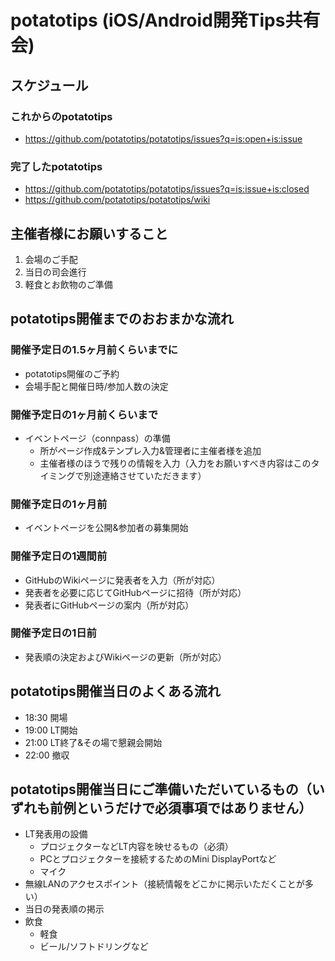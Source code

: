 # potatotips (iOS/Android開発Tips共有会) 

## スケジュール

### これからのpotatotips

- https://github.com/potatotips/potatotips/issues?q=is:open+is:issue

### 完了したpotatotips

- https://github.com/potatotips/potatotips/issues?q=is:issue+is:closed
- https://github.com/potatotips/potatotips/wiki

## 主催者様にお願いすること

1. 会場のご手配
2. 当日の司会進行
3. 軽食とお飲物のご準備

## potatotips開催までのおおまかな流れ

### 開催予定日の1.5ヶ月前くらいまでに

- potatotips開催のご予約
- 会場手配と開催日時/参加人数の決定

### 開催予定日の1ヶ月前くらいまで

- イベントページ（connpass）の準備
    - 所がページ作成&テンプレ入力&管理者に主催者様を追加
    - 主催者様のほうで残りの情報を入力（入力をお願いすべき内容はこのタイミングで別途連絡させていただきます）

### 開催予定日の1ヶ月前

- イベントページを公開&参加者の募集開始

### 開催予定日の1週間前

- GitHubのWikiページに発表者を入力（所が対応）
- 発表者を必要に応じてGitHubページに招待（所が対応）
- 発表者にGitHubページの案内（所が対応）

### 開催予定日の1日前

- 発表順の決定およびWikiページの更新（所が対応）

## potatotips開催当日のよくある流れ

- 18:30 開場
- 19:00 LT開始
- 21:00 LT終了&その場で懇親会開始
- 22:00 撤収

## potatotips開催当日にご準備いただいているもの（いずれも前例というだけで必須事項ではありません）

- LT発表用の設備
    - プロジェクターなどLT内容を映せるもの（必須）
    - PCとプロジェクターを接続するためのMini DisplayPortなど
    - マイク
- 無線LANのアクセスポイント（接続情報をどこかに掲示いただくことが多い）
- 当日の発表順の掲示
- 飲食
    - 軽食
    - ビール/ソフトドリングなど

